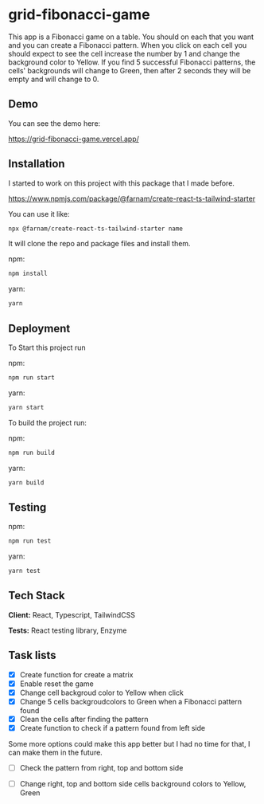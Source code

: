 # grid-fibonacci-game


 
This app is a Fibonacci game on a table. You should on each that you want and you can create a Fibonacci pattern.
When you click on each cell you should expect to see the cell increase the number by 1 and change the background color to Yellow.
If you find 5 successful Fibonacci patterns, the cells' backgrounds will change to Green, then after 2 seconds they will be empty and will change to 0.

## Demo

You can see the demo here:

https://grid-fibonacci-game.vercel.app/

## Installation

I started to work on this project with this package that I made before.

https://www.npmjs.com/package/@farnam/create-react-ts-tailwind-starter

You can use it like:
```bash
npx @farnam/create-react-ts-tailwind-starter name
```
It will clone the repo and package files and install them.

npm:

```bash
npm install
```

yarn:

```bash
yarn
```

## Deployment

To Start this project run

npm:

```bash
npm run start
```

yarn:

```bash
yarn start
```

To build the project run:

npm:

```bash
npm run build
```

yarn:

```bash
yarn build
```

## Testing

npm:

```bash
npm run test
```

yarn:

```bash
yarn test
```
 
## Tech Stack

**Client:** React, Typescript, TailwindCSS

**Tests:** React testing library, Enzyme



## Task lists
- [x] Create function for create a matrix
- [x] Enable reset the game
- [x] Change cell backgroud color to Yellow when click
- [x] Change 5 cells backgroudcolors to Green when a Fibonacci pattern found
- [x] Clean the cells after finding the pattern
- [x] Create function to check if a pattern found from left side

Some more options could make this app better but I had no time for that, I can make them in the future.

- [ ] Check the pattern from right, top and bottom side
- [ ] Change right, top and bottom side cells background colors to Yellow, Green
 
 
 
